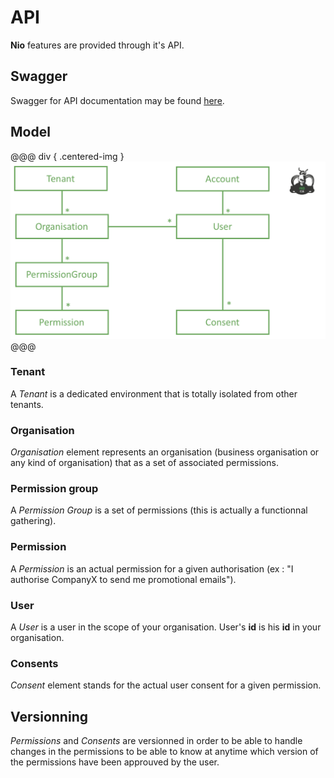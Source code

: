 # API

**Nio** features are provided through it's API.

## Swagger

Swagger for API documentation may be found [here](https://raw.githubusercontent.com/MAIF/nio/master/nio-server/public/swagger/swagger.json).

## Model

@@@ div { .centered-img }
<img src="./img/nio-data-model.png"/>
@@@

### Tenant

A *Tenant* is a dedicated environment that is totally isolated from other tenants.

### Organisation

*Organisation* element represents an organisation (business organisation or any kind of organisation) that as a set of associated permissions.

### Permission group

A *Permission Group* is a set of permissions (this is actually a functionnal gathering).

### Permission

A *Permission* is an actual permission for a given authorisation (ex : "I authorise CompanyX to send me promotional emails").

### User

A *User* is a user in the scope of your organisation. User's **id** is his **id** in your organisation.

### Consents

*Consent* element stands for the actual user consent for a given permission.

## Versionning

*Permissions* and *Consents* are versionned in order to be able to handle changes in the permissions to be able to know at anytime which version of the permissions have been approuved by the user.
